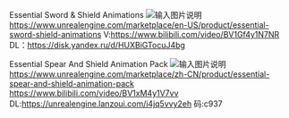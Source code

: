 Essential Sword & Shield Animations
![输入图片说明](https://cdn1.epicgames.com/ue/product/Screenshot/Desktop%20Screenshot%202021.04.06%20-%2017.55.04.27-1920x1080-ea763f91a63570365ce3b3a415f14503.png?resize=1&w=1920 "在这里输入图片标题")
https://www.unrealengine.com/marketplace/en-US/product/essential-sword-shield-animations
V:https://www.bilibili.com/video/BV1Gf4y1N7NR
DL：https://disk.yandex.ru/d/HUXBiGTocuJ4bg

Essential Spear And Shield Animation Pack
![输入图片说明](https://cdn1.epicgames.com/ue/product/Screenshot/Desktop%20Screenshot%202021.08.18%20-%2022.15.07.91-1920x1080-d9cfa0c5fc95d22ce0466db23540ad04.png?resize=1&w=1920 "在这里输入图片标题")
https://www.unrealengine.com/marketplace/zh-CN/product/essential-spear-and-shield-animation-pack
https://www.bilibili.com/video/BV1xM4y1V7vv
DL:https://unrealengine.lanzoui.com/i4jq5vvy2eh 码:c937